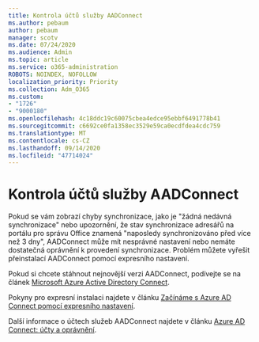 ```yaml
---
title: Kontrola účtů služby AADConnect
ms.author: pebaum
author: pebaum
manager: scotv
ms.date: 07/24/2020
ms.audience: Admin
ms.topic: article
ms.service: o365-administration
ROBOTS: NOINDEX, NOFOLLOW
localization_priority: Priority
ms.collection: Adm_O365
ms.custom:
- "1726"
- "9000180"
ms.openlocfilehash: 4c18ddc19c60075cbea4edce95ebbf6491778b41
ms.sourcegitcommit: c6692ce0fa1358ec3529e59ca0ecdfdea4cdc759
ms.translationtype: MT
ms.contentlocale: cs-CZ
ms.lasthandoff: 09/14/2020
ms.locfileid: "47714024"
---
```

# <a name="check-the-aadconnect-service-accounts"></a>Kontrola účtů služby AADConnect

Pokud se vám zobrazí chyby synchronizace, jako je "žádná nedávná synchronizace" nebo upozornění, že stav synchronizace adresářů na portálu pro správu Office znamená "naposledy synchronizováno před více než 3 dny", AADConnect může mít nesprávné nastavení nebo nemáte dostatečná oprávnění k provedení synchronizace. Problém můžete vyřešit přeinstalací AADConnect pomocí expresního nastavení.

Pokud si chcete stáhnout nejnovější verzi AADConnect, podívejte se na článek [Microsoft Azure Active Directory Connect](https://go.microsoft.com/fwlink/?LinkId=615771).

Pokyny pro expresní instalaci najdete v článku [Začínáme s Azure AD Connect pomocí expresního nastavení](https://docs.microsoft.com/azure/active-directory/hybrid/how-to-connect-install-express).

Další informace o účtech služeb AADConnect najdete v článku [Azure AD Connect: účty a oprávnění](https://docs.microsoft.com/azure/active-directory/hybrid/reference-connect-accounts-permissions).